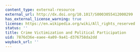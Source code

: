 ```yaml
---
content_type: external-resource
external_url: http://dx.doi.org/10.1017/S0003055412000299
has_external_license_warning: true
license: https://en.wikipedia.org/wiki/All_rights_reserved
status: ''
title: Crime Victimization and Political Participation
uid: 7876d36e-eaee-4a09-9a41-d376758da2dd
wayback_url: ''
---
```

